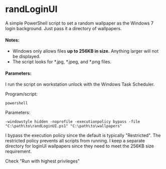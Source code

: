 # randLoginUI

A simple PowerShell script to set a random wallpaper as the Windows 7 login background. Just pass it a directory of wallpapers.

#### Notes:
* Windows only allows files **up to 256KB in size.** Anything larger will not be displayed.
* The script looks for *.jpg, *.jpeg, and *.png files.

#### Parameters:
I run the script on workstation unlock with the Windows Task Scheduler. 

Program/script:

    powershell
    
Parameters:

    -windowstyle hidden -noprofile -executionpolicy bypass -file "C:\path\to\randLoginUI.ps1" "C:\path\to\wallpapers"
    
I bypass the execution policy since the default is typically "Restricted". The restricted policy prevents all scripts from running. I keep a separate directory for loginUI wallpapers since they need to meet the 256KB size requirement.

Check "Run with highest privileges"
  

  
